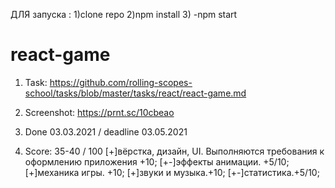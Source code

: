 ДЛЯ запуска :
1)clone repo
2)npm install
3) -npm start
# react-game
1. Task: https://github.com/rolling-scopes-school/tasks/blob/master/tasks/react/react-game.md
2. Screenshot:
   https://prnt.sc/10cbeao

4. Done 03.03.2021 / deadline 03.05.2021
5. Score: 35-40 / 100
[+]вёрстка, дизайн, UI. Выполняются требования к оформлению приложения +10;
[+-]эффекты анимации. +5/10;
[+]механика игры. +10;
[+]звуки и музыка.+10;
[+-]статистика.+5/10;

